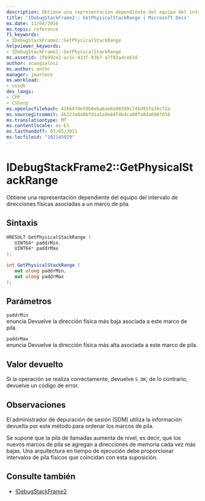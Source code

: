 ```yaml
---
description: Obtiene una representación dependiente del equipo del intervalo de direcciones físicas asociadas a un marco de pila.
title: 'IDebugStackFrame2:: GetPhysicalStackRange | Microsoft Docs'
ms.date: 11/04/2016
ms.topic: reference
f1_keywords:
- IDebugStackFrame2::GetPhysicalStackRange
helpviewer_keywords:
- IDebugStackFrame2::GetPhysicalStackRange
ms.assetid: 2f6992e2-ac1c-433f-83b7-a7f83a4ce63d
author: acangialosi
ms.author: anthc
manager: jmartens
ms.workload:
- vssdk
dev_langs:
- CPP
- CSharp
ms.openlocfilehash: 41664f0e59b0eba6ae8a98599c74bd91fe26cf2a
ms.sourcegitcommit: 4b323a8a8bfd1a1a9e84f4b4ca88fa8da690f656
ms.translationtype: MT
ms.contentlocale: es-ES
ms.lasthandoff: 03/05/2021
ms.locfileid: "102145929"
---
```

# <a name="idebugstackframe2getphysicalstackrange"></a>IDebugStackFrame2::GetPhysicalStackRange
Obtiene una representación dependiente del equipo del intervalo de direcciones físicas asociadas a un marco de pila.

## <a name="syntax"></a>Sintaxis

```cpp
HRESULT GetPhysicalStackRange ( 
   UINT64* paddrMin,
   UINT64* paddrMax
);
```

```csharp
int GetPhysicalStackRange ( 
   out ulong paddrMin,
   out ulong paddrMax
);
```

## <a name="parameters"></a>Parámetros
`paddrMin`\
enuncia Devuelve la dirección física más baja asociada a este marco de pila.

`paddrMax`\
enuncia Devuelve la dirección física más alta asociada a este marco de pila.

## <a name="return-value"></a>Valor devuelto
 Si la operación se realiza correctamente, devuelve `S_OK`; de lo contrario, devuelve un código de error.

## <a name="remarks"></a>Observaciones
 El administrador de depuración de sesión (SDM) utiliza la información devuelta por este método para ordenar los marcos de pila.

 Se supone que la pila de llamadas aumenta de nivel, es decir, que los nuevos marcos de pila se agregan a direcciones de memoria cada vez más bajas. Una arquitectura en tiempo de ejecución debe proporcionar intervalos de pila físicos que coincidan con esta suposición.

## <a name="see-also"></a>Consulte también
- [IDebugStackFrame2](../../../extensibility/debugger/reference/idebugstackframe2.md)
